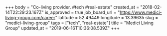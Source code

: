 +++
body = "Co-living provider. #tech #real-estate"
created_at = "2018-02-14T22:29:23.167Z"
is_approved = true
job_board_url = "https://www.medici-living-group.com/career"
latitude = 52.49449
longitude = 13.39635
slug = "medici-living-group"
tags = ["tech", "real-estate"]
title = "Medici Living Group"
updated_at = "2019-06-16T10:36:08.539Z"
+++
